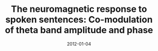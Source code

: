 ---
title: "The neuromagnetic response to spoken sentences: Co-modulation of theta band amplitude and phase"
collection: publications
permalink: /publication/2012_the-neuromagnetic-response-to-spoken-sentences:-co
date: 2012-01-04
year: 2012
venue: 'Neuroimage'
authors: 'Howard MF &amp; Poeppel D'
number: '95'
citation: 'Howard MF &amp; Poeppel D (2012). The neuromagnetic response to spoken sentences: Co-modulation of theta band amplitude and phase. Neuroimage.'
category: 'article'
---